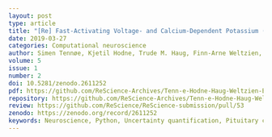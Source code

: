 ```yaml
---
layout: post
type: article
title: "[Re] Fast-Activating Voltage- and Calcium-Dependent Potassium (BK) Conductance Promotes Bursting in Pituitary Cells: A Dynamic Clamp Study"
date: 2019-03-27
categories: Computational neuroscience
author: Simen Tennøe, Kjetil Hodne, Trude M. Haug, Finn-Arne Weltzien, Gaute T. Einevoll, & Geir Halnes
volume: 5
issue: 1
number: 2
doi: 10.5281/zenodo.2611252
pdf: https://github.com/ReScience-Archives/Tenn-e-Hodne-Haug-Weltzien-Einevoll-Halnes-2019/blob/master/article/tenn%C3%B8e-hodne-haug-weltzien-einevoll-halnes-2018.pdf
repository: https://github.com/ReScience-Archives/Tenn-e-Hodne-Haug-Weltzien-Einevoll-Halnes-2019
review: https://github.com/ReScience/ReScience-submission/pull/53
zenodo: https://zenodo.org/record/2611252
keywords: Neuroscience, Python, Uncertainty quantification, Pituitary cells
---
```

